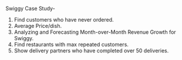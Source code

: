Swiggy Case Study-

1. Find customers who have never ordered.
2. Average Price/dish.
3. Analyzing and Forecasting Month-over-Month Revenue Growth for Swiggy.
4. Find restaurants with max repeated customers.
5. Show delivery partners who have completed over 50 deliveries.
